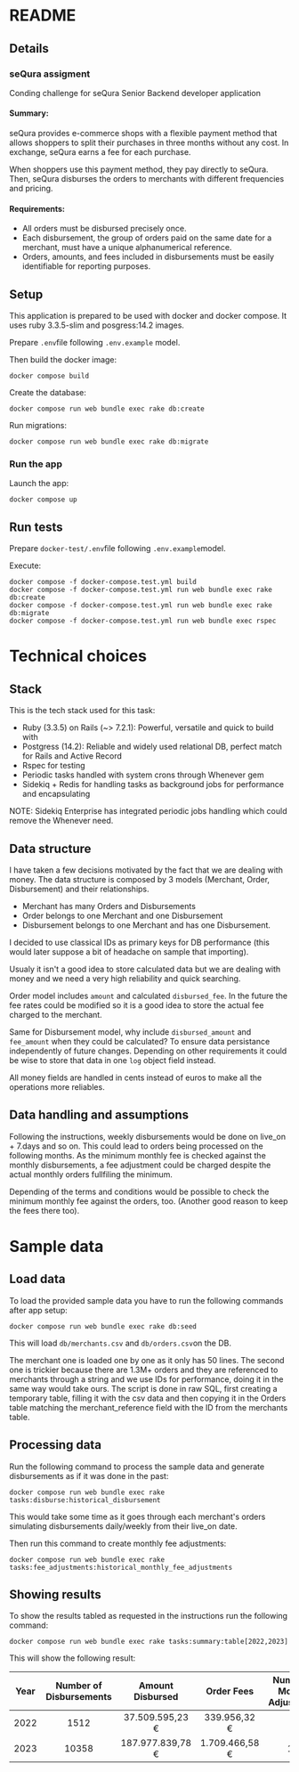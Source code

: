 # README

## Details

### seQura assigment

Conding challenge for seQura Senior Backend developer application

#### Summary:

seQura provides e-commerce shops with a flexible payment method that allows shoppers to split their purchases in three months without any cost. In exchange, seQura earns a fee for each purchase.

When shoppers use this payment method, they pay directly to seQura. Then, seQura disburses the orders to merchants with different frequencies and pricing.

#### Requirements:

- All orders must be disbursed precisely once.
- Each disbursement, the group of orders paid on the same date for a merchant, must have a unique alphanumerical reference.
- Orders, amounts, and fees included in disbursements must be easily identifiable for reporting purposes.

## Setup

This application is prepared to be used with docker and docker compose. It uses ruby 3.3.5-slim and posgress:14.2 images.

Prepare `.env`file following `.env.example` model.

Then build the docker image:

`docker compose build`

Create the database:

`docker compose run web bundle exec rake db:create`

Run migrations:

`docker compose run web bundle exec rake db:migrate`


### Run the app

Launch the app:

`docker compose up`


## Run tests

Prepare `docker-test/.env`file following `.env.example`model.

Execute:
```
docker compose -f docker-compose.test.yml build
docker compose -f docker-compose.test.yml run web bundle exec rake db:create
docker compose -f docker-compose.test.yml run web bundle exec rake db:migrate
docker compose -f docker-compose.test.yml run web bundle exec rspec
```

# Technical choices

## Stack

This is the tech stack used for this task:

- Ruby (3.3.5) on Rails (~> 7.2.1): Powerful, versatile and quick to build with
- Postgress (14.2): Reliable and widely used relational DB, perfect match for Rails and Active Record
- Rspec for testing
- Periodic tasks handled with system crons through Whenever gem
- Sidekiq + Redis for handling tasks as background jobs for performance and encapsulating 

NOTE: Sidekiq Enterprise has integrated periodic jobs handling which could remove the Whenever need.

## Data structure

I have taken a few decisions motivated by the fact that we are dealing with money. The data structure is
composed by 3 models (Merchant, Order, Disbursement) and their relationships.

- Merchant has many Orders and Disbursements
- Order belongs to one Merchant and one Disbursement
- Disbursement belongs to one Merchant and has one Disbursement.

I decided to use classical IDs as primary keys for DB performance (this would later suppose a bit of headache
on sample that importing).

Usualy it isn't a good idea to store calculated data but we are dealing with money and we need a very high reliability
and quick searching.

Order model includes `amount` and calculated `disbursed_fee`. In the future the fee rates could be modified so it is a good
idea to store the actual fee charged to the merchant.

Same for Disbursement model, why include `disbursed_amount` and `fee_amount` when they could be calculated? To ensure data
persistance independently of future changes. Depending on other requirements it could be wise to store that data in one `log` object field instead.

All money fields are handled in cents instead of euros to make all the operations more reliables.

## Data handling and assumptions

Following the instructions, weekly disbursements would be done on live_on + 7.days and so on. This could lead to orders being processed on the following months. As the minimum monthly fee is checked against the monthly disbursements, a fee adjustment could be charged despite the actual monthly orders fullfiling the minimum.

Depending of the terms and conditions would be possible to check the minimum monthly fee against the orders, too. (Another good reason to keep the fees there too).

# Sample data

## Load data
To load the provided sample data you have to run the following commands after app setup:

`docker compose run web bundle exec rake db:seed`

This will load `db/merchants.csv` and `db/orders.csv`on the DB. 

The merchant one is loaded one by one as it only has 50 lines. The second one is trickier because there are 1.3M+ orders and they are referenced to merchants through a string and we use IDs for performance, doing it in the same way would take ours. The script is done in raw SQL, first creating a temporary table, filling it with the csv data and then copying it in the Orders table matching the merchant_reference field with the ID from the merchants table. 

## Processing data

Run the following command to process the sample data and generate disbursements as if it was done in the past:

`docker compose run web bundle exec rake tasks:disburse:historical_disbursement`

This would take some time as it goes through each merchant's orders simulating disbursements daily/weekly from their live_on date.

Then run this command to create monthly fee adjustments:

`docker compose run web bundle exec rake tasks:fee_adjustments:historical_monthly_fee_adjustments`

## Showing results

To show the results tabled as requested in the instructions run the following command:

`docker compose run web bundle exec rake tasks:summary:table[2022,2023]`

This will show the following result:

Year | Number of Disbursements | Amount Disbursed | Order Fees | Number of Monthly Adjustments | Amount of Monthly Adjustments |
| :--------: | :--------: | :--------: | :--------: | :--------: | :--------:   
| 2022 | 1512 | 37.509.595,23 € | 339.956,32 €  | 31 | 593,78 € |          
| 2023 | 10358 | 187.977.839,78 € | 1.709.466,58 € | 110 | 1.831,52 €
